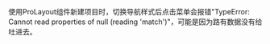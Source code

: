 使用ProLayout组件新建项目时，切换导航样式后点击菜单会报错"TypeError: Cannot read properties of null (reading 'match')"，可能是因为路有数据没有给吐进去。
